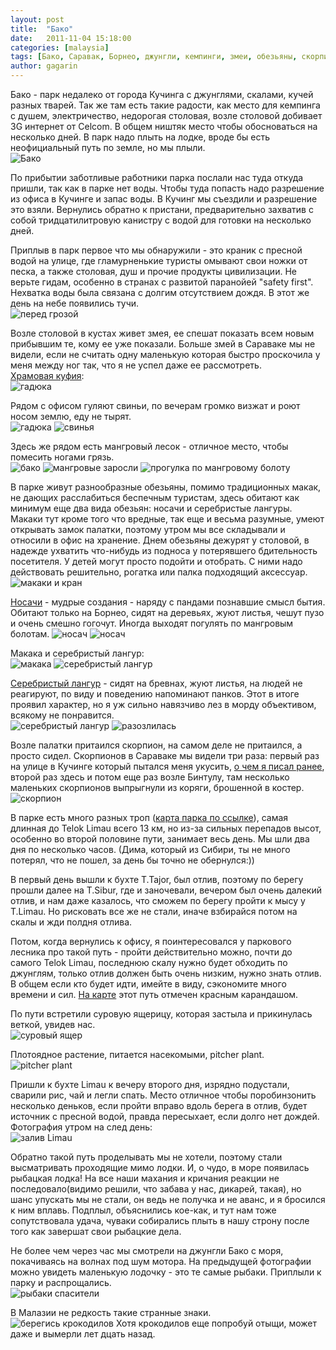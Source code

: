 ```yaml
---
layout: post
title:  "Бако"
date:   2011-11-04 15:18:00
categories: [malaysia]
tags: [Бако, Саравак, Борнео, джунгли, кемпинги, змеи, обезьяны, скорпионы, карта, Кучинг]
author: gagarin
---
```


Бако - парк недалеко от города Кучинга с джунглями, скалами, кучей разных тварей. Так же там есть такие радости, как место для кемпинга с душем, электричество, недорогая столовая, возле столовой добивает 3G интернет от Celcom. В общем ништяк место чтобы обосноваться на несколько дней. В парк надо плыть на лодке, вроде бы есть неофициальный путь по земле, но мы плыли.   
![Бако][1]

По прибытии заботливые работники парка послали нас туда откуда пришли, так как в парке нет воды. Чтобы туда попасть надо разрешение из офиса в Кучинге и запас воды. В Кучинг мы съездили и разрешение это взяли. Вернулись обратно к пристани, предварительно захватив с собой тридцатилитровую канистру с водой для готовки на несколько дней. 

Приплыв в парк первое что мы обнаружили - это краник с пресной водой на улице, где гламурненькие туристы омывают свои ножки от песка, а также столовая, душ и прочие продукты цивилизации. Не верьте гидам, особенно в странах с развитой паранойей "safety first". Нехватка воды была связана с долгим отсутствием дождя. В этот же день на небе появились тучи.   
![перед грозой][2]

Возле столовой в кустах живет змея, ее спешат показать всем новым прибывшим те, кому ее уже показали. Больше змей в Сараваке мы не видели, если не считать одну маленькую которая быстро проскочила у меня между ног так, что я не успел даже ее рассмотреть.   
[Храмовая куфия](http://ru.wikipedia.org/wiki/Храмовая_куфия):   
![гадюка][3]

Рядом с офисом гуляют свиньи, по вечерам громко визжат и роют носом землю, еду не тырят.     
![гадюка][4]
![свинья][5]

Здесь же рядом есть мангровый лесок - отличное место, чтобы помесить ногами грязь.   
![бако][6]
![мангровые заросли][8]
![прогулка по мангровому болоту][9]

В парке живут разнообразные обезьяны, помимо традиционных макак, не дающих расслабиться беспечным туристам, здесь обитают как минимум еще два вида обезьян: носачи и серебристые лангуры.
Макаки тут кроме того что вредные, так еще и весьма разумные, умеют открывать замок палатки, поэтому утром мы все складывали и относили в офис на хранение. Днем обезьяны дежурят у столовой, в надежде ухватить что-нибудь из подноса у потерявшего бдительность посетителя. У детей могут просто подойти и отобрать. С ними надо действовать решительно, рогатка или палка подходящий аксессуар.   
![макаки и кран][7]

[Носачи](http://ru.wikipedia.org/wiki/носач) - мудрые создания - наряду с пандами познавшие смысл бытия. Обитают только на Борнео, сидят на деревьях, жуют листья, чешут пузо и очень смешно гогочут. Иногда выходят погулять по мангровым болотам.
![носач][10]
![носач][11]

Макака и серебристый лангур:   
![макака][12]
![серебристый лангур][13]

[Серебристый лангур](http://en.wikipedia.org/wiki/Silvery_lutung) - сидят на бревнах, жуют листья, на людей не реагируют, по виду и поведению напоминают панков. Этот в итоге проявил характер, но я уж сильно навязчиво лез в морду объективом, всякому не понравится.    
![серебристый лангур][14]
![разозлилась][15]

Возле палатки притаился скорпион, на самом деле не притаился, а просто сидел. Скорпионов в Сараваке мы видели три раза: первый раз на улице в Кучинге который пытался меня укусить, [о чем я писал ранее](https://plus.google.com/104981850185043172559/posts/w1c115ayl8t), второй раз здесь и потом еще раз возле Бинтулу, там несколько маленьких скорпионов выпрыгнули из коряги, брошенной в костер.   
![скорпион][16]

В парке есть много разных троп ([карта парка по ссылке](/bako/bako-map.jpg "Карта Бако")), самая длинная до Telok Limau всего 13 км, но из-за сильных перепадов высот, особенно во второй половине пути, занимает весь день. Мы шли два дня по несколько часов.
(Дима, который из Сибири, ты не много потерял, что не пошел, за день бы точно не обернулся:))     

В первый день вышли к бухте T.Tajor, был отлив, поэтому по берегу прошли далее на T.Sibur, где и заночевали, вечером был очень далекий отлив, и нам даже казалось, что сможем по берегу пройти к мысу у T.Limau. Но рисковать все же не стали, иначе взбирайся потом на скалы и жди полдня отлива.    

 Потом, когда вернулись к офису, я поинтересовался у паркового лесника про такой путь - пройти действительно можно, почти до самого Telok Limau, последнюю скалу нужно будет обходить по джунглям, только отлив должен быть очень низким, нужно знать отлив. В общем если кто будет идти, имейте в виду, сэкономите много времени и сил. [На карте](/bako/bako-map.jpg "Карта Бако") этот путь отмечен красным карандашом.    

По пути встретили суровую ящерицу, которая застыла и прикинулась веткой, увидев нас.   
![суровый ящер][17]

Плотоядное растение, питается насекомыми, pitcher plant.   
![pitcher plant][18]

Пришли к бухте Limau к вечеру второго дня, изрядно подустали, сварили рис, чай и легли спать. Место отличное чтобы поробинзонить несколько деньков, если пройти вправо вдоль берега в отлив, будет источник с пресной водой, правда пересыхает, если долго нет дождей.
Фотография утром на след день:   
![залив Limau][19]

Обратно такой путь проделывать мы не хотели, поэтому стали высматривать проходящие мимо лодки. И, о чудо, в море появилась рыбацкая лодка! На все наши махания и кричания реакции не последовало(видимо решили, что забава у нас, дикарей, такая), но шанс упускать мы не стали, он ведь не получка и не аванс, и я бросился к ним вплавь. Подплыл, объяснились кое-как, и тут нам тоже сопутствовала удача, чуваки собирались плыть в нашу строну после того как завершат свои рыбацкие дела.     

Не более чем через час мы смотрели на джунгли Бако с моря, покачиваясь на волнах под шум мотора. На предыдущей фотографии можно увидеть маленькую лодочку - это те самые рыбаки. Приплыли к парку и распрощались.   
![рыбаки спасители][20]

В Малазии не редкость такие странные знаки.   
![берегись крокодилов][21]
Хотя крокодилов еще попробуй отыщи, может даже и вымерли лет дцать назад.

[1]: /bako/bako-rocks.jpg "Бако"
[2]: /bako/before-storm.jpg "перед грозой"
[3]: /bako/vinper2.jpg "гадюка"
[4]: /bako/viper.jpg "гадюка"
[5]: /bako/pig.jpg "свинья"
[6]: /bako/bako-rocks-and-mangrove.jpg "бако"
[7]: /bako/macaques-and-tap.jpg "макаки и кран"
[8]: /bako/bako-mangrove-forest-and-beach.jpg "мангровые заросли"
[9]: /bako/mangrove-forest-walking.jpg "прогулка по мангровому болоту"
[10]: /bako/proboscis.jpg "носач"
[11]: /bako/proboscis-yahoooo.jpg "носач"
[12]: /bako/macaque.jpg "макака"
[13]: /bako/silver-leaf-monkey2.jpg "серебристый лангур"
[14]: /bako/silver-leaf-monkey.jpg "серебристый лангур"
[15]: /bako/silver-leaf-monkey-irritated.jpg "разозлилась"
[16]: /bako/scorpion.jpg "скорпион"
[17]: /bako/frozen-lizard.jpg "суровый ящер"
[18]: /bako/pitcher-plant.jpg "pitcher plant"
[19]: /bako/teluk-limau.jpg "залив Limau"
[20]: /bako/fishermen.jpg "рыбаки спасители"
[21]: /bako/awas-crocodile.jpg "берегись крокодилов"
